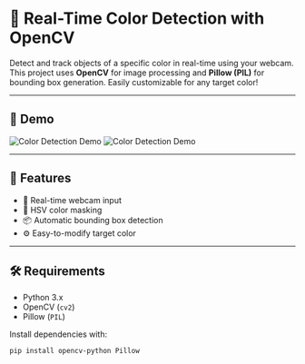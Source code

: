 # 🎨 Real-Time Color Detection with OpenCV

Detect and track objects of a specific color in real-time using your webcam. This project uses **OpenCV** for image processing and **Pillow (PIL)** for bounding box generation. Easily customizable for any target color!

---

## 📸 Demo

![Color Detection Demo](gif1.gif)
![Color Detection Demo](gif2.gif)



---

## 🧠 Features

- 🎥 Real-time webcam input
- 🌈 HSV color masking
- 📦 Automatic bounding box detection
- ⚙️ Easy-to-modify target color

---

## 🛠️ Requirements

- Python 3.x
- OpenCV (`cv2`)
- Pillow (`PIL`)

Install dependencies with:

```bash
pip install opencv-python Pillow

